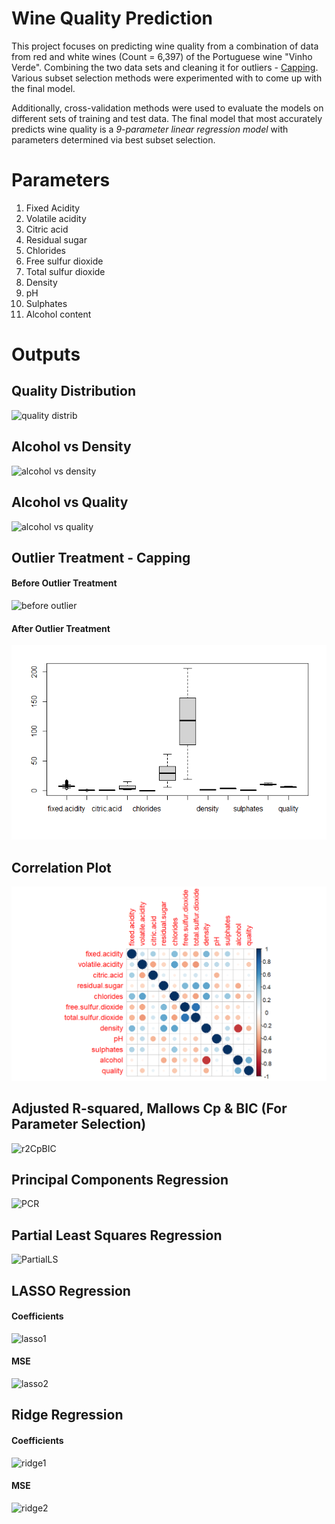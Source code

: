 # Wine Quality Prediction

This project focuses on predicting wine quality from a combination of data from red and white wines (Count = 6,397) of the Portuguese wine "Vinho Verde". 
Combining the two data sets and cleaning it for outliers - [Capping](https://www.educative.io/answers/how-to-cap-outliers-from-a-series-dataframe-column-in-pandas). Various subset selection methods were experimented with to come up with the final model. 

Additionally, cross-validation methods were used to evaluate the models on different sets of training and test data. The final model that most accurately predicts wine quality is a *9-parameter linear regression model* with parameters determined via best subset selection.

# Parameters

1. Fixed Acidity
2. Volatile acidity
3. Citric acid
4. Residual sugar
5. Chlorides
6. Free sulfur dioxide
7. Total sulfur dioxide
8. Density
9. pH
10. Sulphates
11. Alcohol content

# Outputs

## Quality Distribution
![quality distrib](https://user-images.githubusercontent.com/124890367/225135798-e7907039-44ba-4d91-be47-a4bbf0e3a81e.png)

## Alcohol vs Density
![alcohol vs density](https://user-images.githubusercontent.com/124890367/225135962-cdcf21ad-35ad-4b25-9cd7-ba3221eb6d0f.png)

## Alcohol vs Quality
![alcohol vs quality](https://user-images.githubusercontent.com/124890367/225135987-ad2c3ee2-efbe-46cf-a5e9-2946a048b8db.png)

## Outlier Treatment - Capping

#### Before Outlier Treatment
![before outlier](https://user-images.githubusercontent.com/124890367/225134790-2034e285-71f9-4e48-988f-c28cbfd1c0b0.png)

#### After Outlier Treatment
![After Outlier](https://github.com/nise757/wine-quality-prediction/blob/main/Outputs/after%20outlier.png)

## Correlation Plot
![Correlation](https://github.com/nise757/wine-quality-prediction/blob/main/Outputs/corrplot.png)

## Adjusted R-squared, Mallows Cp & BIC (For Parameter Selection)
![r2CpBIC](https://user-images.githubusercontent.com/124890367/225135657-38d22887-d86f-4d77-989c-207d79efe808.png)

## Principal Components Regression
![PCR](https://user-images.githubusercontent.com/124890367/225134951-48963fd6-fcb1-45a7-bae7-50324bf3aaac.png)

## Partial Least Squares Regression
![PartialLS](https://user-images.githubusercontent.com/124890367/225135216-ff49409d-88d0-43cb-b74d-26e0335e94bb.png)

## LASSO Regression

#### Coefficients
![lasso1](https://user-images.githubusercontent.com/124890367/225135472-30e3579f-9cff-44f8-800f-3896ec8c4c94.png)

#### MSE
![lasso2](https://user-images.githubusercontent.com/124890367/225135505-c159b5d9-fec1-4a7f-8ac6-9dd02d315535.png)

## Ridge Regression

#### Coefficients
![ridge1](https://user-images.githubusercontent.com/124890367/225135534-1e633770-35b9-4d0f-8f37-f42c387bf53a.png)

#### MSE
![ridge2](https://user-images.githubusercontent.com/124890367/225135551-7149d332-7509-4403-a015-a02c70810072.png)





